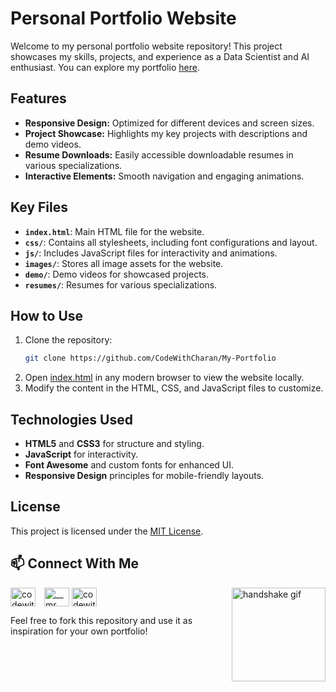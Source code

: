 # Personal Portfolio Website

Welcome to my personal portfolio website repository! This project showcases my skills, projects, and experience as a Data Scientist and AI enthusiast. You can explore my portfolio [here](https://codewithcharan.github.io/My-Portfolio/).

## Features

- **Responsive Design:** Optimized for different devices and screen sizes.
- **Project Showcase:** Highlights my key projects with descriptions and demo videos.
- **Resume Downloads:** Easily accessible downloadable resumes in various specializations.
- **Interactive Elements:** Smooth navigation and engaging animations.

## Key Files

- **`index.html`**: Main HTML file for the website.
- **`css/`**: Contains all stylesheets, including font configurations and layout.
- **`js/`**: Includes JavaScript files for interactivity and animations.
- **`images/`**: Stores all image assets for the website.
- **`demo/`**: Demo videos for showcased projects.
- **`resumes/`**: Resumes for various specializations.

## How to Use

1. Clone the repository:
   ```bash
   git clone https://github.com/CodeWithCharan/My-Portfolio
   ```
2. Open [index.html](index.html) in any modern browser to view the website locally.
3. Modify the content in the HTML, CSS, and JavaScript files to customize.

## Technologies Used

- **HTML5** and **CSS3** for structure and styling.
- **JavaScript** for interactivity.
- **Font Awesome** and custom fonts for enhanced UI.
- **Responsive Design** principles for mobile-friendly layouts.

## License

This project is licensed under the [MIT License](LICENSE).

## :mailbox: Connect With Me
<img align="right" src="https://media.giphy.com/media/2HtWpp60NQ9CU/giphy.gif" alt="handshake gif" width="150">

<p align="left">
  <a href="https://linkedin.com/in/codewithcharan" target="blank"><img align="center" src="https://raw.githubusercontent.com/rahuldkjain/github-profile-readme-generator/master/src/images/icons/Social/linked-in-alt.svg" alt="codewithcharan" height="30" width="40" style="margin-right: 10px" /></a>
  <a href="https://instagram.com/joyboy._.ig" target="blank"><img align="center" src="https://raw.githubusercontent.com/rahuldkjain/github-profile-readme-generator/master/src/images/icons/Social/instagram.svg" alt="__mr.__.unique" height="30" width="40" /></a>
  <a href="https://twitter.com/Joyboy_x_" target="blank"><img align="center" src="https://raw.githubusercontent.com/rahuldkjain/github-profile-readme-generator/master/src/images/icons/Social/twitter.svg" alt="codewithcharan" height="30" width="40" style="margin-right: 10px" /></a>
</p>

Feel free to fork this repository and use it as inspiration for your own portfolio!